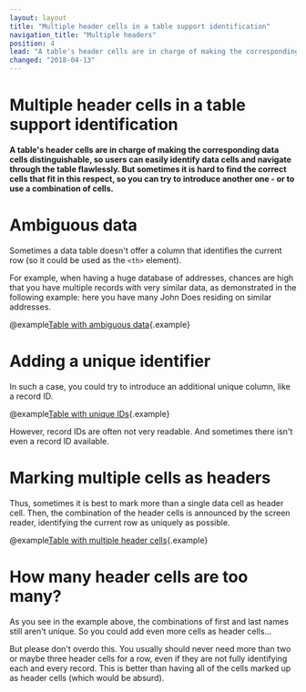 ```yaml
---
layout: layout
title: "Multiple header cells in a table support identification"
navigation_title: "Multiple headers"
position: 4
lead: "A table's header cells are in charge of making the corresponding data cells distinguishable, so users can easily identify data cells and navigate through the table flawlessly. But sometimes it is hard to find the correct cells that fit in this respect, so you can try to introduce another one - or to use a combination of cells."
changed: "2018-04-13"
---
```


# Multiple header cells in a table support identification

**A table's header cells are in charge of making the corresponding data cells distinguishable, so users can easily identify data cells and navigate through the table flawlessly. But sometimes it is hard to find the correct cells that fit in this respect, so you can try to introduce another one - or to use a combination of cells.**

# Ambiguous data

Sometimes a data table doesn't offer a column that identifies the current row (so it could be used as the `<th>` element).

For example, when having a huge database of addresses, chances are high that you have multiple records with very similar data, as demonstrated in the following example: here you have many John Does residing on similar addresses.

@example[Table with ambiguous data](table-with-ambiguous-data){.example}

# Adding a unique identifier

In such a case, you could try to introduce an additional unique column, like a record ID.

@example[Table with unique IDs](table-with-unique-ids){.example}

However, record IDs are often not very readable. And sometimes there isn't even a record ID available.

# Marking multiple cells as headers

Thus, sometimes it is best to mark more than a single data cell as header cell. Then, the combination of the header cells is announced by the screen reader, identifying the current row as uniquely as possible.

@example[Table with multiple header cells](table-with-multiple-header-cells){.example}

# How many header cells are too many?

As you see in the example above, the combinations of first and last names still aren't unique. So you could add even more cells as header cells...

But please don't overdo this. You usually should never need more than two or maybe three header cells for a row, even if they are not fully identifying each and every record. This is better than having all of the cells marked up as header cells (which would be absurd).